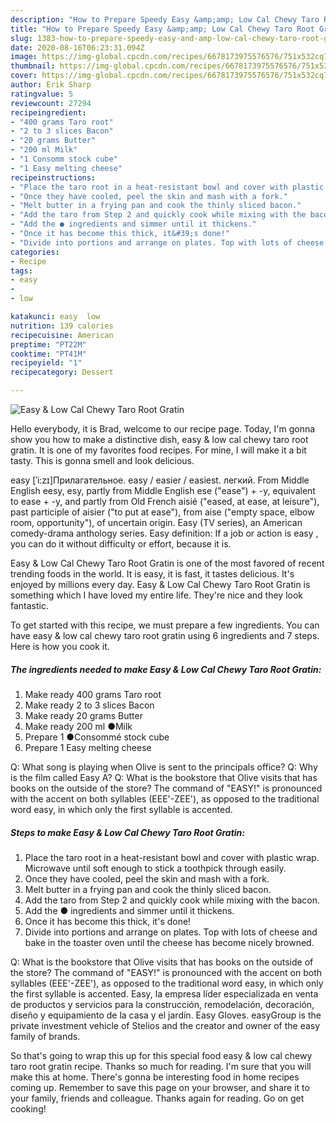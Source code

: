```yaml
---
description: "How to Prepare Speedy Easy &amp;amp; Low Cal Chewy Taro Root Gratin"
title: "How to Prepare Speedy Easy &amp;amp; Low Cal Chewy Taro Root Gratin"
slug: 1383-how-to-prepare-speedy-easy-and-amp-low-cal-chewy-taro-root-gratin
date: 2020-08-16T06:23:31.094Z
image: https://img-global.cpcdn.com/recipes/6678173975576576/751x532cq70/easy-low-cal-chewy-taro-root-gratin-recipe-main-photo.jpg
thumbnail: https://img-global.cpcdn.com/recipes/6678173975576576/751x532cq70/easy-low-cal-chewy-taro-root-gratin-recipe-main-photo.jpg
cover: https://img-global.cpcdn.com/recipes/6678173975576576/751x532cq70/easy-low-cal-chewy-taro-root-gratin-recipe-main-photo.jpg
author: Erik Sharp
ratingvalue: 5
reviewcount: 27294
recipeingredient:
- "400 grams Taro root"
- "2 to 3 slices Bacon"
- "20 grams Butter"
- "200 ml Milk"
- "1 Consomm stock cube"
- "1 Easy melting cheese"
recipeinstructions:
- "Place the taro root in a heat-resistant bowl and cover with plastic wrap. Microwave until soft enough to stick a toothpick through easily."
- "Once they have cooled, peel the skin and mash with a fork."
- "Melt butter in a frying pan and cook the thinly sliced bacon."
- "Add the taro from Step 2 and quickly cook while mixing with the bacon."
- "Add the ● ingredients and simmer until it thickens."
- "Once it has become this thick, it&#39;s done!"
- "Divide into portions and arrange on plates. Top with lots of cheese and bake in the toaster oven until the cheese has become nicely browned."
categories:
- Recipe
tags:
- easy
- 
- low

katakunci: easy  low 
nutrition: 139 calories
recipecuisine: American
preptime: "PT22M"
cooktime: "PT41M"
recipeyield: "1"
recipecategory: Dessert

---
```



![Easy &amp; Low Cal Chewy Taro Root Gratin](https://img-global.cpcdn.com/recipes/6678173975576576/751x532cq70/easy-low-cal-chewy-taro-root-gratin-recipe-main-photo.jpg)

Hello everybody, it is Brad, welcome to our recipe page. Today, I'm gonna show you how to make a distinctive dish, easy &amp; low cal chewy taro root gratin. It is one of my favorites food recipes. For mine, I will make it a bit tasty. This is gonna smell and look delicious.

easy [ˈi:zɪ]Прилагательное. easy / easier / easiest. легкий. From Middle English eesy, esy, partly from Middle English ese (&#34;ease&#34;) + -y, equivalent to ease +‎ -y, and partly from Old French aisié (&#34;eased, at ease, at leisure&#34;), past participle of aisier (&#34;to put at ease&#34;), from aise (&#34;empty space, elbow room, opportunity&#34;), of uncertain origin. Easy (TV series), an American comedy-drama anthology series. Easy definition: If a job or action is easy , you can do it without difficulty or effort, because it is.

Easy &amp; Low Cal Chewy Taro Root Gratin is one of the most favored of recent trending foods in the world. It is easy, it is fast, it tastes delicious. It's enjoyed by millions every day. Easy &amp; Low Cal Chewy Taro Root Gratin is something which I have loved my entire life. They're nice and they look fantastic.


To get started with this recipe, we must prepare a few ingredients. You can have easy &amp; low cal chewy taro root gratin using 6 ingredients and 7 steps. Here is how you cook it.

<!--inarticleads1-->

##### The ingredients needed to make Easy &amp; Low Cal Chewy Taro Root Gratin:

1. Make ready 400 grams Taro root
1. Make ready 2 to 3 slices Bacon
1. Make ready 20 grams Butter
1. Make ready 200 ml ●Milk
1. Prepare 1 ●Consommé stock cube
1. Prepare 1 Easy melting cheese


Q: What song is playing when Olive is sent to the principals office? Q: Why is the film called Easy A? Q: What is the bookstore that Olive visits that has books on the outside of the store? The command of &#34;EASY!&#34; is pronounced with the accent on both syllables (EEE&#39;-ZEE&#39;), as opposed to the traditional word easy, in which only the first syllable is accented. 

<!--inarticleads2-->

##### Steps to make Easy &amp; Low Cal Chewy Taro Root Gratin:

1. Place the taro root in a heat-resistant bowl and cover with plastic wrap. Microwave until soft enough to stick a toothpick through easily.
1. Once they have cooled, peel the skin and mash with a fork.
1. Melt butter in a frying pan and cook the thinly sliced bacon.
1. Add the taro from Step 2 and quickly cook while mixing with the bacon.
1. Add the ● ingredients and simmer until it thickens.
1. Once it has become this thick, it&#39;s done!
1. Divide into portions and arrange on plates. Top with lots of cheese and bake in the toaster oven until the cheese has become nicely browned.


Q: What is the bookstore that Olive visits that has books on the outside of the store? The command of &#34;EASY!&#34; is pronounced with the accent on both syllables (EEE&#39;-ZEE&#39;), as opposed to the traditional word easy, in which only the first syllable is accented. Easy, la empresa líder especializada en venta de productos y servicios para la construcción, remodelación, decoración, diseño y equipamiento de la casa y el jardín. Easy Gloves. easyGroup is the private investment vehicle of Stelios and the creator and owner of the easy family of brands. 

So that's going to wrap this up for this special food easy &amp; low cal chewy taro root gratin recipe. Thanks so much for reading. I'm sure that you will make this at home. There's gonna be interesting food in home recipes coming up. Remember to save this page on your browser, and share it to your family, friends and colleague. Thanks again for reading. Go on get cooking!
